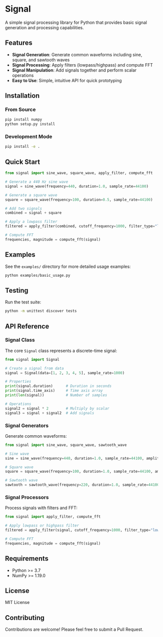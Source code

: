 # Signal

A simple signal processing library for Python that provides basic signal generation and processing capabilities.

## Features

- **Signal Generation**: Generate common waveforms including sine, square, and sawtooth waves
- **Signal Processing**: Apply filters (lowpass/highpass) and compute FFT
- **Signal Manipulation**: Add signals together and perform scalar operations
- **Easy to Use**: Simple, intuitive API for quick prototyping

## Installation

### From Source

```bash
pip install numpy
python setup.py install
```

### Development Mode

```bash
pip install -e .
```

## Quick Start

```python
from signal import sine_wave, square_wave, apply_filter, compute_fft

# Generate a 440 Hz sine wave
signal = sine_wave(frequency=440, duration=1.0, sample_rate=44100)

# Generate a square wave
square = square_wave(frequency=100, duration=0.5, sample_rate=44100)

# Add two signals
combined = signal + square

# Apply a lowpass filter
filtered = apply_filter(combined, cutoff_frequency=1000, filter_type="lowpass")

# Compute FFT
frequencies, magnitude = compute_fft(signal)
```

## Examples

See the `examples/` directory for more detailed usage examples:

```bash
python examples/basic_usage.py
```

## Testing

Run the test suite:

```bash
python -m unittest discover tests
```

## API Reference

### Signal Class

The core `Signal` class represents a discrete-time signal:

```python
from signal import Signal

# Create a signal from data
signal = Signal(data=[1, 2, 3, 4, 5], sample_rate=1000)

# Properties
print(signal.duration)      # Duration in seconds
print(signal.time_axis)     # Time axis array
print(len(signal))          # Number of samples

# Operations
signal2 = signal * 2        # Multiply by scalar
signal3 = signal + signal2  # Add signals
```

### Signal Generators

Generate common waveforms:

```python
from signal import sine_wave, square_wave, sawtooth_wave

# Sine wave
sine = sine_wave(frequency=440, duration=1.0, sample_rate=44100, amplitude=1.0, phase=0)

# Square wave
square = square_wave(frequency=100, duration=1.0, sample_rate=44100, amplitude=1.0, duty_cycle=0.5)

# Sawtooth wave
sawtooth = sawtooth_wave(frequency=220, duration=1.0, sample_rate=44100, amplitude=1.0)
```

### Signal Processors

Process signals with filters and FFT:

```python
from signal import apply_filter, compute_fft

# Apply lowpass or highpass filter
filtered = apply_filter(signal, cutoff_frequency=1000, filter_type="lowpass")

# Compute FFT
frequencies, magnitude = compute_fft(signal)
```

## Requirements

- Python >= 3.7
- NumPy >= 1.19.0

## License

MIT License

## Contributing

Contributions are welcome! Please feel free to submit a Pull Request.